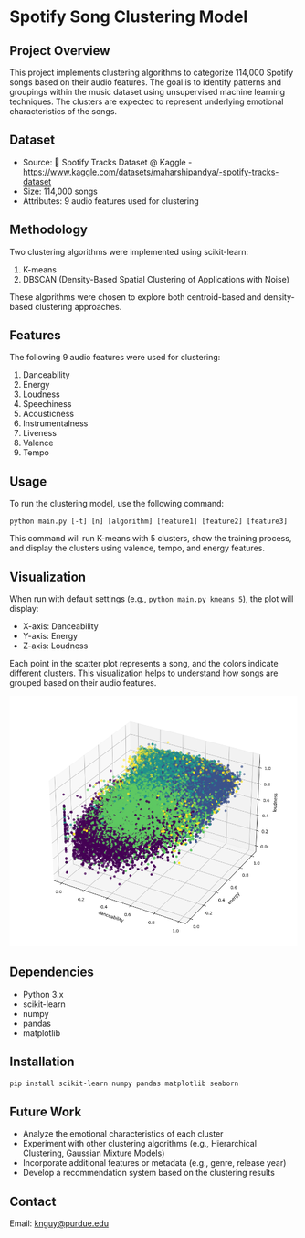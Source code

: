 # Spotify Song Clustering Model

## Project Overview
This project implements clustering algorithms to categorize 114,000 Spotify songs based on their audio features. The goal is to identify patterns and groupings within the music dataset using unsupervised machine learning techniques. The clusters are expected to represent underlying emotional characteristics of the songs.

## Dataset
- Source: 🎹 Spotify Tracks Dataset @ Kaggle - https://www.kaggle.com/datasets/maharshipandya/-spotify-tracks-dataset
- Size: 114,000 songs
- Attributes: 9 audio features used for clustering

## Methodology
Two clustering algorithms were implemented using scikit-learn:
1. K-means
2. DBSCAN (Density-Based Spatial Clustering of Applications with Noise)

These algorithms were chosen to explore both centroid-based and density-based clustering approaches.

## Features
The following 9 audio features were used for clustering:
1. Danceability
2. Energy
3. Loudness
4. Speechiness
5. Acousticness
6. Instrumentalness
7. Liveness
8. Valence
9. Tempo

## Usage
To run the clustering model, use the following command:
```shell
python main.py [-t] [n] [algorithm] [feature1] [feature2] [feature3]
```
This command will run K-means with 5 clusters, show the training process, and display the clusters using valence, tempo, and energy features.

## Visualization
When run with default settings (e.g., `python main.py kmeans 5`), the plot will display:

- X-axis: Danceability
- Y-axis: Energy
- Z-axis: Loudness

Each point in the scatter plot represents a song, and the colors indicate different clusters. This visualization helps to understand how songs are grouped based on their audio features.

![Clustering Result Example](./static/Figure_1.png)

## Dependencies
- Python 3.x
- scikit-learn
- numpy
- pandas 
- matplotlib

## Installation
```shell
pip install scikit-learn numpy pandas matplotlib seaborn
```

## Future Work
- Analyze the emotional characteristics of each cluster
- Experiment with other clustering algorithms (e.g., Hierarchical Clustering, Gaussian Mixture Models)
- Incorporate additional features or metadata (e.g., genre, release year)
- Develop a recommendation system based on the clustering results

## Contact
Email: knguy@purdue.edu
